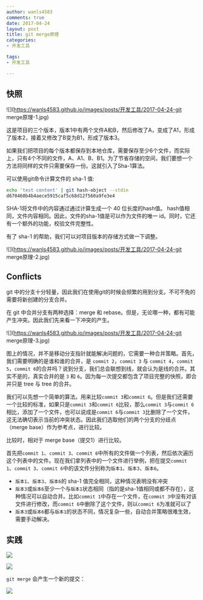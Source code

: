 ```yaml
---
author: wanls4583
comments: true
date: 2017-04-24
layout: post
title: git merge原理
categories:
- 开发工具

tags:
- 开发工具

---
```


## 快照

![](https://wanls4583.github.io/images/posts/开发工具/2017-04-24-git merge原理-1.jpg)

这是项目的三个版本，版本1中有两个文件A和B，然后修改了A，变成了A1，形成了版本2，接着又修改了B变为B1，形成了版本3。

如果我们把项目的每个版本都保存到本地仓库，需要保存至少6个文件，而实际上，只有4个不同的文件，A、A1、B、B1。为了节省存储的空间，我们要想一个方法将同样的文件只需要保存一份。这就引入了Sha-1算法。

可以使用git命令计算文件的 sha-1 值:

```bash
echo 'test content' | git hash-object --stdin
d670460b4b4aece5915caf5c68d12f560a9fe3e4
```

SHA-1将文件中的内容通过通过计算生成一个 40 位长度的hash值。
hash值相同，文件内容相同。因此，文件的sha-1值是可以作为文件的唯一 id。同时，它还有一个额外的功能，校验文件完整性。

有了 sha-1 的帮助，我们可以对项目版本的存储方式做一下调整。

![](https://wanls4583.github.io/images/posts/开发工具/2017-04-24-git merge原理-2.jpg)

## Conflicts

git 中的分支十分轻量，因此我们在使用git的时候会频繁的用到分支。不可不免的需要将新创建的分支合并。

在 git 中合并分支有两种选择：merge 和 rebase。但是，无论哪一种，都有可能产生冲突。因此我们先来看一下冲突的产生。

![](https://wanls4583.github.io/images/posts/开发工具/2017-04-24-git merge原理-3.jpg)

图上的情况，并不是移动分支指针就能解决问题的，它需要一种合并策略。首先，我们需要明确的是谁和谁的合并，是 `commit 2`，`commit 3` 与 `commit 4`，`commit 5`，`commit 6`的合并吗？说到分支，我们总会联想到线，就会认为是线的合并。其实不是的，真实合并的是 `3` 和 `6`。因为每一次提交都包含了项目完整的快照，即合并只是 tree 与 tree 的合并。

我们可以先想一个简单的算法。用来比较`commit 3`和`commit 6`。但是我们还需要一个比较的标准，如果只是`commit 3`和`commit 6`比较，那么`commit 3`与`commit 6`相比，添加了一个文件，也可以说成是`commit 6`与`commit 3`比删除了一个文件，这无法确切表示当前的冲突状态。因此我们选取他们的两个分支的分歧点（merge base）作为参考点，进行比较。

比较时，相对于 merge base（提交1）进行比较。

首先把`commit 1`、`commit 3`、`commit 6`中所有的文件做一个列表，然后依次遍历这个列表中的文件。现在我们拿列表中的一个文件进行举例，把在提交`commit 1`、`commit 3`、`commit 6`中的该文件分别称为`版本1`、`版本3`、`版本6`。

- `版本1`、`版本3`、`版本6`的 sha-1 值完全相同，这种情况表明没有冲突
- `版本3`或`版本6`至少一个与`版本1`状态相同（指的是sha-1值相同或都不存在），这种情况可以自动合并。比如`commit 1`中存在一个文件，在`commit 3`中没有对该文件进行修改，而`commit 6`中删除了这个文件，则以`commit 6`为准就可以了
- `版本3`或`版本6`都与`版本1`的状态不同，情况复杂一些，自动合并策略很难生效，需要手动解决。

## 实践

![](https://wanls4583.github.io/images/posts/其他/2017-07-22-git常用命令-6.png)

![](https://wanls4583.github.io/images/posts/其他/2017-07-22-git常用命令-7.png)

`git merge` 会产生一个新的提交：

![](https://wanls4583.github.io/images/posts/其他/2017-07-22-git常用命令-8.png)